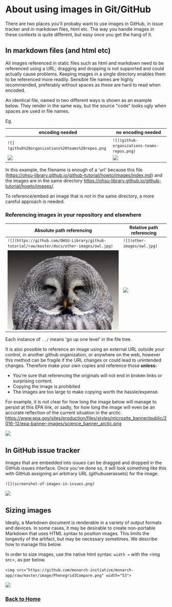 # About using images in Git/GitHub

There are two places you'll probaby want to use images in GitHub, in issue tracker and in markdown files, html etc.
The way you handle images in these contexts is quite different, but easy once you get the hang of it.

## In markdown files (and html etc)

All images referenced in static files such as html and markdown need to be referenced using a URL; dragging and dropping is not supported and could actually cause problems. Keeping images in a single directory enables them to be referenced more readily. Sensible file names are highly recommended, preferably without spaces as these are hard to read when encoded.

An identical file, named in two different ways is shown as an example below.
They render in the same way, but the source "code" looks ugly when spaces are used in file names.

Eg.

| encoding needed                                  | no encoding needed                          |
| ------------------------------------------------ | ------------------------------------------- |
| `![](github%20organizations%20teams%20repos.png` | `![](github-organizations-teams-repos.png)` |
| ![](github%20organizations%20teams%20repos.png)  | ![](github-organizations-teams-repos.png)   |

In this example, the filename is enough of a 'url' because this file (https://ohsu-library.github.io/github-tutorial/howto/images/index.md) and the images are in the same directory https://ohsu-library.github.io/github-tutorial/howto/images/.

To reference/embed an image that is _not_ in the same directory, a more careful approach is needed.

### Referencing images in your repository and elsewhere

| Absolute path referencing                                                                   | Relative path referencing   |
| ------------------------------------------------------------------------------------------- | --------------------------- |
| `![](https://github.com/OHSU-Library/github-tutorial/raw/master/docs/other-images/owl.jpg)` | `![](other-images/owl.jpg)` |
| ![](https://github.com/OHSU-Library/github-tutorial/raw/master/docs/other-images/owl.jpg)   | ![](other-images/owl.jpg)   |

Each instance of `../` means 'go up one level' in the file tree.

It is also possible to reference an image using an external URL outside your control, in another github organization, or anywhere on the web, however this method can be fragile if the URL changes or could lead to unintended changes. Therefore make your own copies and reference those **unless:**

- You're sure that referencing the originals will not end in broken links or surprising content.
- Copying the image is prohibited
- The images are too large to make copying worth the hassle/expense.

For example, it is not clear for how long the image below will manage to persist at this EPA link, or sadly, for how long the image will even be an accurate reflection of the current situation in the arctic. https://www.epa.gov/sites/production/files/styles/microsite_banner/public/2016-12/epa-banner-images/science_banner_arctic.png

![](https://www.epa.gov/sites/production/files/styles/microsite_banner/public/2016-12/epa-banner-images/science_banner_arctic.png)

## In GitHub issue tracker

Images that are embedded into _issues_ can be dragged and dropped in the GitHub issues interface.
Once you've done so, it will look something like this with GitHub assigning an arbitrary URL (githubuserassets) for the image.

`![](screenshot-of-images-in-issues.png)`

![](screenshot-of-images-in-issues.png)

## Sizing images

Ideally, a Markdown document is renderable in a variety of output formats and devices. In some cases, it may be desirable to create non-portable Markdown that uses HTML syntax to position images. This limits the longevity of the artifact, but may be necessary sometimes. We describe how to manage this below.

In order to size images, use the native html syntax: `width =` with the <img src=, as per below.

`<img src="https://github.com/monarch-initiative/monarch-app/raw/master/image/Phenogrid3Compare.png" width="53">`

<img src="https://github.com/monarch-initiative/monarch-app/raw/master/image/Phenogrid3Compare.png" width="53">

### [Back to Home](../../index)
